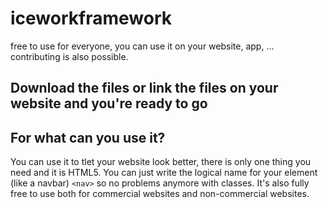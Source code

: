 # iceworkframework
free to use for everyone, you can use it on your website, app, ...
contributing is also possible.
## Download the files or link the files on your website and you're ready to go

## For what can you use it?
You can use it to tlet your website look better, there is only one thing you need and it is HTML5. You can just write the logical name for your element (like a navbar) `<nav>` so no problems anymore with classes. It's also fully free to use both for commercial websites and non-commercial websites.
